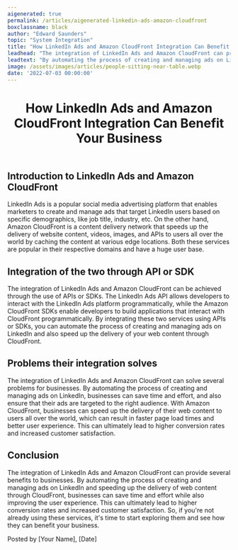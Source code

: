 ```yaml
---
aigenerated: true
permalink: /articles/aigenerated-linkedin-ads-amazon-cloudfront
boxclassname: black
author: "Edward Saunders"
topic: "System Integration"
title: "How LinkedIn Ads and Amazon CloudFront Integration Can Benefit Your Business"
leadhead: "The integration of LinkedIn Ads and Amazon CloudFront can provide several benefits to businesses"
leadtext: "By automating the process of creating and managing ads on LinkedIn and speeding up the delivery of web content through CloudFront, businesses can save time and effort while also improving the user experience. This can ultimately lead to higher conversion rates and increased customer satisfaction. So, if you're not already using these services, it's time to start exploring them and see how they can benefit your business."
image: /assets/images/articles/people-sitting-near-table.webp
date: '2022-07-03 00:00:00'
---
```

<div class="arttext">	<header>
		<h1>How LinkedIn Ads and Amazon CloudFront Integration Can Benefit Your Business</h1>
	</header>
	<main>
		<section>
			<h2>Introduction to LinkedIn Ads and Amazon CloudFront</h2>
			<p>LinkedIn Ads is a popular social media advertising platform that enables marketers to create and manage ads that target LinkedIn users based on specific demographics, like job title, industry, etc. On the other hand, Amazon CloudFront is a content delivery network that speeds up the delivery of website content, videos, images, and APIs to users all over the world by caching the content at various edge locations. Both these services are popular in their respective domains and have a huge user base.</p>
		</section>
		<section>
			<h2>Integration of the two through API or SDK</h2>
			<p>The integration of LinkedIn Ads and Amazon CloudFront can be achieved through the use of APIs or SDKs. The LinkedIn Ads API allows developers to interact with the LinkedIn Ads platform programmatically, while the Amazon CloudFront SDKs enable developers to build applications that interact with CloudFront programmatically. By integrating these two services using APIs or SDKs, you can automate the process of creating and managing ads on LinkedIn and also speed up the delivery of your web content through CloudFront.</p>
		</section>
		<section>
			<h2>Problems their integration solves</h2>
			<p>The integration of LinkedIn Ads and Amazon CloudFront can solve several problems for businesses. By automating the process of creating and managing ads on LinkedIn, businesses can save time and effort, and also ensure that their ads are targeted to the right audience. With Amazon CloudFront, businesses can speed up the delivery of their web content to users all over the world, which can result in faster page load times and better user experience. This can ultimately lead to higher conversion rates and increased customer satisfaction.</p>
		</section>
		<section>
			<h2>Conclusion</h2>
			<p>The integration of LinkedIn Ads and Amazon CloudFront can provide several benefits to businesses. By automating the process of creating and managing ads on LinkedIn and speeding up the delivery of web content through CloudFront, businesses can save time and effort while also improving the user experience. This can ultimately lead to higher conversion rates and increased customer satisfaction. So, if you're not already using these services, it's time to start exploring them and see how they can benefit your business.</p>
		</section>
	</main>
	<footer>
		<p>Posted by [Your Name], [Date]</p>
	</footer>
</div>